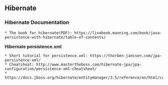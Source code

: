 ## **Hibernate**


### **Hibernate Documentation**

	* The book for hibernate(PDF): https://livebook.manning.com/book/java-persistence-with-hibernate/table-of-contents/

**Hibernate persistence.xml**

	* Short tutorial for persistence.xml: https://thorben-janssen.com/jpa-persistence-xml/
	* Cheatsheat: http://www.mastertheboss.com/hibernate-jpa/jpa-configuration/persistence-xml-cheatsheet/
	* https://docs.jboss.org/hibernate/entitymanager/3.5/reference/en/html/configuration.html

